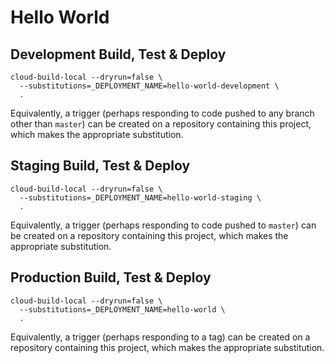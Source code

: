 # Hello World

## Development Build, Test & Deploy

```
cloud-build-local --dryrun=false \
  --substitutions=_DEPLOYMENT_NAME=hello-world-development \
  .
```

Equivalently, a trigger (perhaps responding to code pushed to any branch other than `master`) can be created on a repository containing this project, which makes the appropriate substitution.

## Staging Build, Test & Deploy

```
cloud-build-local --dryrun=false \
  --substitutions=_DEPLOYMENT_NAME=hello-world-staging \
  .
```

Equivalently, a trigger (perhaps responding to code pushed to `master`) can be created on a repository containing this project, which makes the appropriate substitution.

## Production Build, Test & Deploy

```
cloud-build-local --dryrun=false \
  --substitutions=_DEPLOYMENT_NAME=hello-world \
  .
```

Equivalently, a trigger (perhaps responding to a tag) can be created on a repository containing this project, which makes the appropriate substitution.
